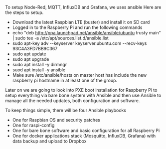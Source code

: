 To setup Node-Red, MQTT, InfluxDB and Grafana, we uses ansible
Here are the steps to setup.

* Download the latest Raspbian LTE (buster) and install it on SD card
* Logged in to the Raspberry Pi and run the following commands
* echo "deb http://ppa.launchpad.net/ansible/ansible/ubuntu trusty main" | sudo tee -a /etc/apt/sources.list.d/ansible.list
* sudo apt-key adv --keyserver keyserver.ubuntu.com --recv-keys 93C4A3FD7BB9C367
* sudo apt update
* sudo apt upgrade
* sudo apt install -y dirmngr
* suod apt install -y ansible
* Make sure /etc/ansible/hosts on master host has include the new raspberry pi hostname in at least one of the group.

Later on we are going to look into PXE boot installation for Raspberry Pi to setup everything via bare bone system with Ansible
and then use Ansible to manage all the needed updates, both configuration and software.

To keep things simple, there will be four Ansible playbooks
* One for Raspbian OS and security patches
* One for raspi-config
* One for bare bone software and basic configuration for all Raspberry Pi
* One for docker applications stack (Mosquitto, InfluxDB, Grafana) with data backup and upload to Dropbox

